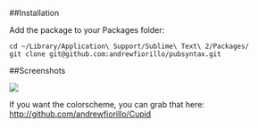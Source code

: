 ##Installation

Add the package to your Packages folder:

```
cd ~/Library/Application\ Support/Sublime\ Text\ 2/Packages/
git clone git@github.com:andrewfiorillo/pubsyntax.git
```

##Screenshots

<img src="https://dl.dropbox.com/u/22817005/Resources/sublime/Github/pubhtml.png" />

If you want the colorscheme, you can grab that here: <a href="http://github.com/andrewfiorillo/Cupid">http://github.com/andrewfiorillo/Cupid</a>